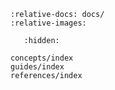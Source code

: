 ```{include} ../../README.md
:relative-docs: docs/
:relative-images:
```

```{toctree}
   :hidden:

concepts/index
guides/index
references/index
```
